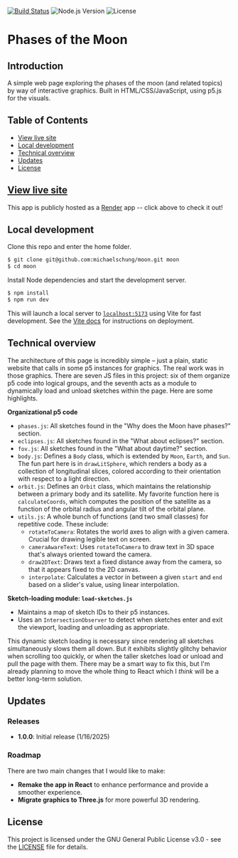 [![Build Status](https://github.com/michaelschung/moon/actions/workflows/ci.yml/badge.svg)](https://github.com/michaelschung/moon/actions/workflows/ci.yml) ![Node.js Version](https://img.shields.io/badge/Node.js-%3E%3D23.3.0-brightgreen) ![License](https://img.shields.io/badge/license-GPL%20v3-blue)

# Phases of the Moon

## Introduction

A simple web page exploring the phases of the moon (and related topics) by way of interactive graphics. Built in HTML/CSS/JavaScript, using p5.js for the visuals.

## Table of Contents

- [View live site](#view-live-site)
- [Local development](#local-development)
- [Technical overview](#technical-overview)
- [Updates](#updates)
- [License](#license)

## [View live site](https://moon-344h.onrender.com/)

This app is publicly hosted as a [Render](https://render.com/) app -- click above to check it out!

## Local development

Clone this repo and enter the home folder.

```bash
$ git clone git@github.com:michaelschung/moon.git moon
$ cd moon
```

Install Node dependencies and start the development server.

```bash
$ npm install
$ npm run dev
```

This will launch a local server to [`localhost:5173`](http://localhost:5173/) using Vite for fast development. See the [Vite docs](https://vite.dev/guide/static-deploy.html) for instructions on deployment.

## Technical overview

The architecture of this page is incredibly simple – just a plain, static website that calls in some p5 instances for graphics. The real work was in those graphics. There are seven JS files in this project: six of them organize p5 code into logical groups, and the seventh acts as a module to dynamically load and unload sketches within the page. Here are some highlights.

**Organizational p5 code**
- `phases.js`: All sketches found in the "Why does the Moon have phases?" section.
- `eclipses.js`: All sketches found in the "What about eclipses?" section.
- `fov.js`: All sketches found in the "What about daytime?" section.
- `body.js`: Defines a `Body` class, which is extended by `Moon`, `Earth`, and `Sun`. The fun part here is in `drawLitSphere`, which renders a body as a collection of longitudinal slices, colored according to their orientation with respect to a light direction.
- `orbit.js`: Defines an `Orbit` class, which maintains the relationship between a primary body and its satellite. My favorite function here is `calculateCoords`, which computes the position of the satellite as a function of the orbital radius and angular tilt of the orbital plane.
- `utils.js`: A whole bunch of functions (and two small classes) for repetitive code. These include:
  - `rotateToCamera`: Rotates the world axes to align with a given camera. Crucial for drawing legible text on screen.
  - `cameraAwareText`: Uses `rotateToCamera` to draw text in 3D space that's always oriented toward the camera.
  - `draw2DText`: Draws text a fixed distance away from the camera, so that it appears fixed to the 2D canvas.
  - `interpolate`: Calculates a vector in between a given `start` and `end` based on a slider's value, using linear interpolation.

**Sketch-loading module: `load-sketches.js`**
- Maintains a map of sketch IDs to their p5 instances.
- Uses an `IntersectionObserver` to detect when sketches enter and exit the viewport, loading and unloading as appropriate.

This dynamic sketch loading is necessary since rendering all sketches simultaneously slows them all down. But it exhibits slightly glitchy behavior when scrolling too quickly, or when the taller sketches load or unload and pull the page with them. There may be a smart way to fix this, but I'm already planning to move the whole thing to React which I *think* will be a better long-term solution.

## Updates

### Releases

- **1.0.0**: Initial release (1/16/2025)

### Roadmap

There are two main changes that I would like to make:
- **Remake the app in React** to enhance performance and provide a smoother experience.
- **Migrate graphics to Three.js** for more powerful 3D rendering.

## License

This project is licensed under the GNU General Public License v3.0 - see the [LICENSE](https://github.com/michaelschung/moon/blob/main/LICENSE) file for details.